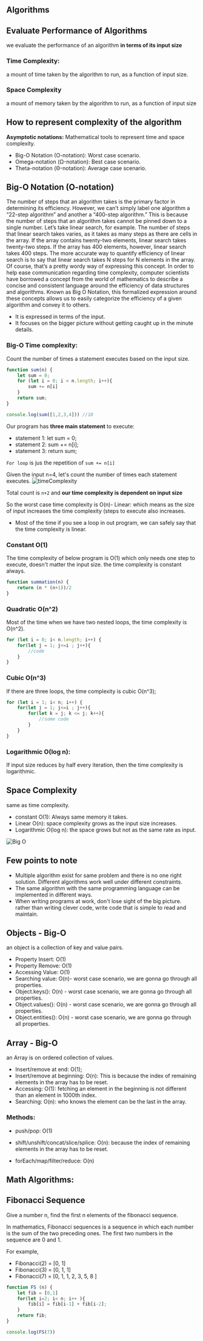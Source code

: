 ## Algorithms

## Evaluate Performance of Algorithms
we evaluate the performance of an algorithm **in terms of its input size**
### Time Complexity:
a mount of time taken by the algorithm to run, as a function of input size.

### Space Complexity
a mount of memory taken by the algorithm to run, as a function of input size


## How to represent complexity of the algorithm
**Asymptotic notations:** Mathematical tools to represent time and space complexity.

- Big-O Notation (O-notation): Worst case scenario.
- Omega-notation (Ω-notation): Best case scenario.
- Theta-notation (Θ-notation): Average case scenario.


## Big-O Notation (O-notation)
The number of steps that an algorithm takes is the primary factor in determining its efficiency.
However, we can’t simply label one algorithm a “22-step algorithm” and
another a “400-step algorithm.” This is because the number of steps that an
algorithm takes cannot be pinned down to a single number. Let’s take linear
search, for example. The number of steps that linear search takes varies, as it
takes as many steps as there are cells in the array. If the array contains twenty-two elements, linear search takes twenty-two steps. If the array has 400
elements, however, linear search takes 400 steps.
The more accurate way to quantify efficiency of linear search is to say that
linear search takes N steps for N elements in the array. Of course, that’s a
pretty wordy way of expressing this concept.
In order to help ease communication regarding time complexity, computer
scientists have borrowed a concept from the world of mathematics to describe
a concise and consistent language around the efficiency of data structures and
algorithms. Known as Big O Notation, this formalized expression around
these concepts allows us to easily categorize the efficiency of a given
algorithm and convey it to others.
- It is expressed in terms of the input.
- It focuses on the bigger picture without getting caught up in the minute details.

### Big-O Time complexity:
Count the number of times a statement executes based on the input size.

```javascript
function sum(n) {
    let sum = 0;
    for (let i = 0; i < n.length; i++){
        sum += n[i]
    }
    return sum;
}

console.log(sum([1,2,3,4])) //10
```

Our program has **three main statement** to execute:
- statement 1:  let sum = 0;
- statement 2:  sum += n[i];
- statement 3:  return sum;

`For loop` is jus the repetition of `sum += n[i]`

Given the input n=4, let's count the number of times each statement executes. 
![timeComplexity](./assets/timeComplexity-sum.jpg)

Total count is `n+2` and **our time complexity is dependent on input size**

So the worst case time complexity is O(n)- Linear: which means as the size of input increases the time complexity (steps to execute also increases.

- Most of the time if you see a loop in out program, we can safely say that the time complexity is linear.




### Constant O(1)

The time complexity of below program is O(1) which only needs one step to execute, doesn't matter the input size. the time complexity is constant always.

```javascript
function summation(n) {
    return (n * (n+1))/2
}
```


### Quadratic O(n^2) 
Most of the time when we have two nested loops, the time complexity is O(n^2).

```javascript
for (let i = 0; i< n.length; i++) {
    for(let j = 1; j<=i ; j++){
        //code
    }
}
```

### Cubic O(n^3)
If there are three loops, the time complexity is cubic O(n^3);

```javascript
for (let i = 1; i< n; i++) {
    for(let j = 1; j<=i ; j++){
        for(let k = j; k <= j; k++){
            //some code
        }
    }
}
```

### Logarithmic O(log n):
If input size reduces by half every iteration, then the time complexity is logarithmic.


## Space Complexity
same as time complexity.
- constant O(1): Always same memory it takes.
- Linear O(n): space complexity grows as the input size increases.
- Logarithmic O(log n): the space grows but not as the same rate as input.

![Big O](./assets/BigO.jpg)

## Few points to note
- Multiple algorithm exist for same problem and there is no one right solution. Different algorithms work well under different constraints.
- The same algorithm with the same programming language can be implemented in different ways.
- When writing programs at work, don't lose sight of the big picture. rather than writing clever code, write code that is simple to read and maintain.


## Objects - Big-O
an object is a collection of key and value pairs.
- Property Insert: O(1)
- Property Remove: O(1)
- Accessing Value: O(1) 
- Searching value: O(n)- worst case scenario, we are gonna go through all properties. 
- Object.keys(): O(n) - worst case scenario, we are gonna go through all properties. 
- Object.values(): O(n) - worst case scenario, we are gonna go through all properties. 
- Object.entities(): O(n) - worst case scenario, we are gonna go through all properties.


## Array - Big-O
an Array is on ordered collection of values.

- Insert/remove at end: O(1);
- Insert/remove at beginning: O(n): This is because the index of remaining elements in the array has to be reset.
- Accessing: O(1): fetching an element in the beginning is not different than an element in 1000th index.
- Searching: O(n): who knows the element can be the last in the array.
### Methods:
- push/pop: O(1)
- shift/unshift/concat/slice/splice: O(n): because the index of remaining elements in the array has to be reset.

- forEach/map/filter/reduce: O(n)


## Math Algorithms:
## Fibonacci Sequence
Give a number n, find the first n elements of the fibonacci sequence.

In mathematics, Fibonacci sequences is a sequence  in which each number is the sum of the two preceding ones.
The first two numbers in the sequence are 0 and 1.

For example, 
- Fibonacci(2) = [0, 1]
- Fibonacci(3) = [0, 1, 1]
- Fibonacci(7) = [0, 1, 1, 2, 3, 5, 8 ]

```javascript
function FS (n) {
    let fib = [0,1]
    for(let i=2; i< n; i++ ){
        fib[i] = fib[i-1] + fib[i-2];
    }
    return fib;
}

console.log(FS(7))
```
